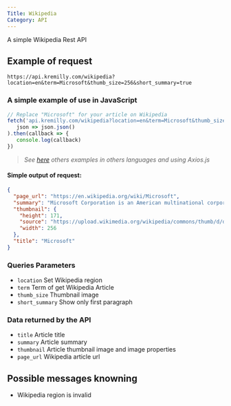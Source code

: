 ```yaml
---
Title: Wikipedia
Category: API
---
```

A simple Wikipedia Rest API

## Example of request

```shell
https://api.kremilly.com/wikipedia?location=en&term=Microsoft&thumb_size=256&short_summary=true
```

### A simple example of use in JavaScript

```javascript
// Replace "Microsoft" for your article on Wikipedia
fetch('api.kremilly.com/wikipedia?location=en&term=Microsoft&thumb_size=256&short_summary=true').then(
   json => json.json()
).then(callback => { 
   console.log(callback) 
})
```

> *See [here](https://github.com/kremilly/MyApis/tree/main/examples/wikipedia) others examples in others languages and using Axios.js*

#### Simple output of request:

```json
{
  "page_url": "https://en.wikipedia.org/wiki/Microsoft",
  "summary": "Microsoft Corporation is an American multinational corporation and technology company headquartered in Redmond, Washington. Microsoft's best-known software products are the Windows line of operating systems, the Microsoft 365 suite of productivity applications, and the Edge web browser. Its flagship hardware products are the Xbox video game consoles and the Microsoft Surface lineup of touchscreen personal computers. Microsoft ranked No. 14 in the 2022 Fortune 500 rankings of the largest United States corporations by total revenue; and it was the world's largest software maker by revenue in 2022 according to Forbes Global 2000. It is considered one of the Big Five American information technology companies, alongside Alphabet (parent company of Google), Amazon, Apple, and Meta (parent company of Facebook).",
  "thumbnail": {
    "height": 171,
    "source": "https://upload.wikimedia.org/wikipedia/commons/thumb/d/d6/Aerial_Microsoft_West_Campus_August_2009.jpg/256px-Aerial_Microsoft_West_Campus_August_2009.jpg",
    "width": 256
  },
  "title": "Microsoft"
}
```

### Queries Parameters

* `location` Set Wikipedia region
* `term` Term of get Wikipedia Article
* `thumb_size` Thumbnail image
* `short_summary` Show only first paragraph

### Data returned by the API

* `title` Article title
* `summary` Article summary
* `thumbnail` Article thumbnail image and image properties
* `page_url` Wikipedia article url

## Possible messages knowning

* Wikipedia region is invalid
